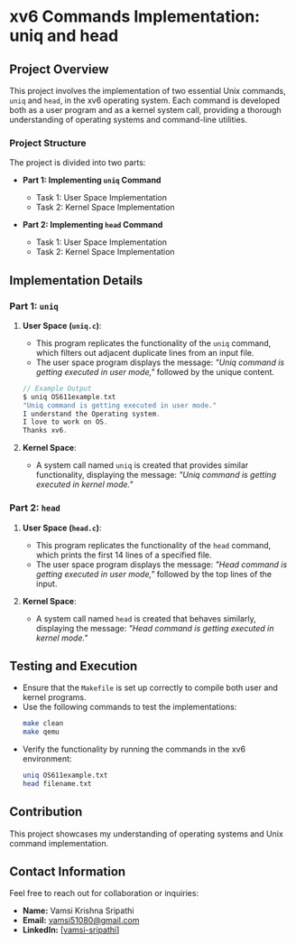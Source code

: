 # xv6 Commands Implementation: uniq and head

## Project Overview

This project involves the implementation of two essential Unix commands, `uniq` and `head`, in the xv6 operating system. Each command is developed both as a user program and as a kernel system call, providing a thorough understanding of operating systems and command-line utilities.

### Project Structure

The project is divided into two parts:

- **Part 1: Implementing `uniq` Command**
  - Task 1: User Space Implementation
  - Task 2: Kernel Space Implementation

- **Part 2: Implementing `head` Command**
  - Task 1: User Space Implementation
  - Task 2: Kernel Space Implementation

## Implementation Details

### Part 1: `uniq`

1. **User Space (`uniq.c`)**:
   - This program replicates the functionality of the `uniq` command, which filters out adjacent duplicate lines from an input file.
   - The user space program displays the message: *"Uniq command is getting executed in user mode,"* followed by the unique content.

   ```c
   // Example Output
   $ uniq OS611example.txt
   "Uniq command is getting executed in user mode."
   I understand the Operating system.
   I love to work on OS.
   Thanks xv6.
   ```

2. **Kernel Space**:
   - A system call named `uniq` is created that provides similar functionality, displaying the message: *"Uniq command is getting executed in kernel mode."*

### Part 2: `head`

1. **User Space (`head.c`)**:
   - This program replicates the functionality of the `head` command, which prints the first 14 lines of a specified file.
   - The user space program displays the message: *"Head command is getting executed in user mode,"* followed by the top lines of the input.

2. **Kernel Space**:
   - A system call named `head` is created that behaves similarly, displaying the message: *"Head command is getting executed in kernel mode."*

## Testing and Execution

- Ensure that the `Makefile` is set up correctly to compile both user and kernel programs.
- Use the following commands to test the implementations:
  ```bash
  make clean
  make qemu
  ```
- Verify the functionality by running the commands in the xv6 environment:
  ```bash
  uniq OS611example.txt
  head filename.txt
  ```


## Contribution

This project showcases my understanding of operating systems and Unix command implementation. 
## Contact Information

Feel free to reach out for collaboration or inquiries:

- **Name:** Vamsi Krishna Sripathi
- **Email:** vamsi51080@gmail.com
- **LinkedIn:** [[vamsi-sripathi](https://www.linkedin.com/in/vamsi-sripathi/)]
